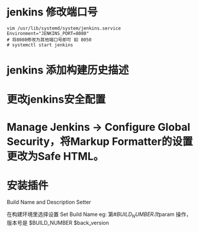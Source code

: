 # jenkins 修改端口号



```
vim /usr/lib/systemd/system/jenkins.service
Environment="JENKINS_PORT=8080"
# 将8080修改为其他端口号即可 如 8050 
# systemctl start jenkins
```

# jenkins 添加构建历史描述
# 更改jenkins安全配置
# Manage Jenkins -> Configure Global Security，将Markup Formatter的设置更改为Safe HTML。
# 安装插件
Build Name and Description Setter

在构建环境里选择设置 Set Build Name
eg:
第#${BUILD_NUMBER} 次$param 操作，版本号是 $BUILD_NUMBER  $back_version
